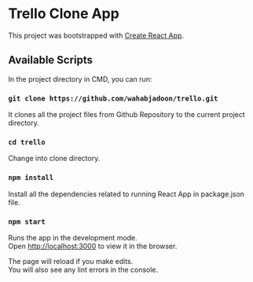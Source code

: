# Trello Clone App

This project was bootstrapped with [Create React App](https://github.com/facebook/create-react-app).

## Available Scripts

In the project directory in CMD, you can run:

### `git clone https://github.com/wahabjadoon/trello.git`

It clones all the project files from Github Repository to the current project directory.

### `cd trello`

Change into clone directory.

### `npm install`

Install all the dependencies related to running React App in package.json file.

### `npm start`

Runs the app in the development mode.\
Open [http://localhost:3000](http://localhost:3000) to view it in the browser.

The page will reload if you make edits.\
You will also see any lint errors in the console.
